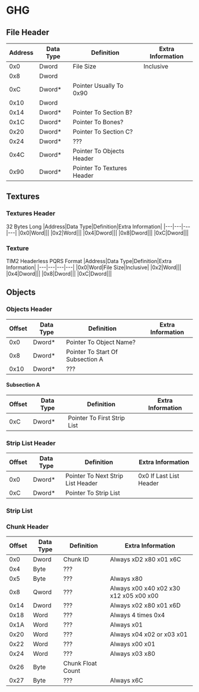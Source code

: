 # GHG

## File Header

|Address|Data Type|Definition|Extra Information|
|---|---|---|---|
|0x0|Dword|File Size|Inclusive|
|0x8|Dword|||
|0xC|Dword*|Pointer Usually To 0x90||
|0x10|Dword|||
|0x14|Dword*|Pointer To Section B?||
|0x1C|Dword*|Pointer To Bones?||
|0x20|Dword*|Pointer To Section C?||
|0x24|Dword*|???||
|0x4C|Dword*|Pointer To Objects Header||
|0x90|Dword*|Pointer To Textures Header||

## Textures 

### Textures Header
32 Bytes Long
|Address|Data Type|Definition|Extra Information|
|---|---|---|---|
|0x0|Word|||
|0x2|Word|||
|0x4|Dword|||
|0x8|Dword|||
|0xC|Dword|||

### Texture
TIM2 Headerless PQRS Format
|Address|Data Type|Definition|Extra Information|
|---|---|---|---|
|0x0|Word|File Size|Inclusive|
|0x2|Word|||
|0x4|Dword|||
|0x8|Dword|||
|0xC|Dword|||

## Objects

### Objects Header
|Offset|Data Type|Definition|Extra Information|
|---|---|---|---|
|0x0|Dword*|Pointer To Object Name?||
|0x8|Dword*|Pointer To Start Of Subsection A||
|0x10|Dword*|???||

#### Subsection A
|Offset|Data Type|Definition|Extra Information|
|---|---|---|---|
|0xC|Dword*|Pointer To First Strip List||

### Strip List Header
|Offset|Data Type|Definition|Extra Information|
|---|---|---|---|
|0x0|Dword*|Pointer To Next Strip List Header|0x0 If Last List Header|
|0xC|Dword*|Pointer To Strip List||

### Strip List


### Chunk Header
|Offset|Data Type|Definition|Extra Information|
|---|---|---|---|
|0x0|Dword|Chunk ID|Always xD2 x80 x01 x6C|
|0x4|Byte|???||
|0x5|Byte|???|Always x80|
|0x8|Qword|???|Always x00 x40 x02 x30 x12 x05 x00 x00|
|0x14|Dword|???|Always x02 x80 x01 x6D|
|0x18|Word|???|Always 4 times 0x4|
|0x1A|Word|???|Always x01|
|0x20|Word|???|Always x04 x02 or x03 x01|
|0x22|Word|???|Always x00 x01|
|0x24|Word|???|Always x03 x80|
|0x26|Byte|Chunk Float Count||
|0x27|Byte|???|Always x6C|
